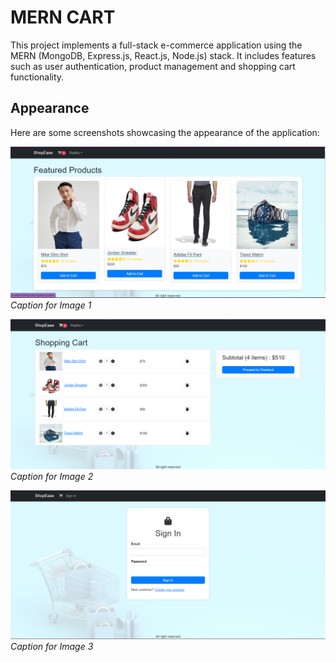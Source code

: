 # MERN CART

This project implements a full-stack e-commerce application using the MERN (MongoDB, Express.js, React.js, Node.js) stack. It includes features such as user authentication, product management and shopping cart functionality.

## Appearance

Here are some screenshots showcasing the appearance of the application:

![Image 1](./frontend/public/images/image1.jpg)
*Caption for Image 1*

![Image 2](./frontend/public/images/image2.png)
*Caption for Image 2*

![Image 3](./frontend/public/images/image3.png)
*Caption for Image 3*
